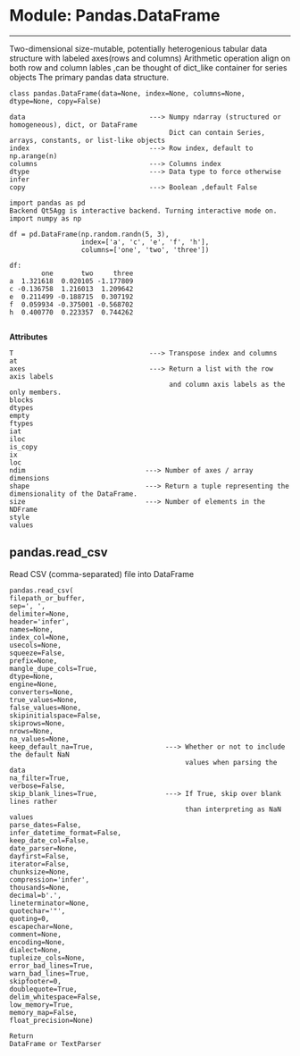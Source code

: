 # Module: Pandas.DataFrame
----------------------------------------------------------------------------------------------------------------
Two-dimensional size-mutable, potentially heterogenious tabular data structure with labeled axes(rows and columns)
Arithmetic operation align on both row and column lables ,can be thought of dict_like container for series objects
The primary pandas data structure.
```
class pandas.DataFrame(data=None, index=None, columns=None, dtype=None, copy=False)
```
```
data                               ---> Numpy ndarray (structured or homogeneous), dict, or DataFrame
                                        Dict can contain Series, arrays, constants, or list-like objects
index                              ---> Row index, default to np.arange(n)
columns                            ---> Columns index
dtype                              ---> Data type to force otherwise infer
copy                               ---> Boolean ,default False
```
```
import pandas as pd
Backend Qt5Agg is interactive backend. Turning interactive mode on.
import numpy as np

df = pd.DataFrame(np.random.randn(5, 3), 
                  index=['a', 'c', 'e', 'f', 'h'],
                  columns=['one', 'two', 'three'])

df: 
        one       two     three
a  1.321618  0.020105 -1.177809
c -0.136758  1.216013  1.209642
e  0.211499 -0.188715  0.307192
f  0.059934 -0.375001 -0.568702
h  0.400770  0.223357  0.744262


```


**Attributes**
```
T                                  ---> Transpose index and columns
at              
axes                               ---> Return a list with the row axis labels 
                                        and column axis labels as the only members.
blocks              
dtypes              
empty              
ftypes              
iat              
iloc              
is_copy              
ix              
loc              
ndim                              ---> Number of axes / array dimensions
shape                             ---> Return a tuple representing the dimensionality of the DataFrame.
size                              ---> Number of elements in the NDFrame
style              
values              
```

## pandas.read_csv
Read CSV (comma-separated) file into DataFrame
```
pandas.read_csv(
filepath_or_buffer, 
sep=', ', 
delimiter=None, 
header='infer',
names=None, 
index_col=None, 
usecols=None, 
squeeze=False, 
prefix=None, 
mangle_dupe_cols=True, 
dtype=None, 
engine=None, 
converters=None, 
true_values=None,
false_values=None, 
skipinitialspace=False, 
skiprows=None, 
nrows=None, 
na_values=None, 
keep_default_na=True,                  ---> Whether or not to include the default NaN 
                                            values when parsing the data
na_filter=True, 
verbose=False, 
skip_blank_lines=True,                 ---> If True, skip over blank lines rather 
                                            than interpreting as NaN values
parse_dates=False, 
infer_datetime_format=False, 
keep_date_col=False,
date_parser=None, 
dayfirst=False, 
iterator=False, 
chunksize=None, 
compression='infer', 
thousands=None, 
decimal=b'.', 
lineterminator=None, 
quotechar='"', 
quoting=0, 
escapechar=None, 
comment=None, 
encoding=None, 
dialect=None, 
tupleize_cols=None,
error_bad_lines=True, 
warn_bad_lines=True, 
skipfooter=0, 
doublequote=True,
delim_whitespace=False, 
low_memory=True, 
memory_map=False, 
float_precision=None)
```
```
Return 
DataFrame or TextParser
```





